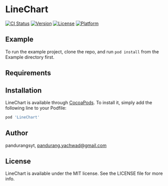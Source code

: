 # LineChart

[![CI Status](https://img.shields.io/travis/pandurangsyt/LineChart.svg?style=flat)](https://travis-ci.org/pandurangsyt/LineChart)
[![Version](https://img.shields.io/cocoapods/v/LineChart.svg?style=flat)](https://cocoapods.org/pods/LineChart)
[![License](https://img.shields.io/cocoapods/l/LineChart.svg?style=flat)](https://cocoapods.org/pods/LineChart)
[![Platform](https://img.shields.io/cocoapods/p/LineChart.svg?style=flat)](https://cocoapods.org/pods/LineChart)

## Example

To run the example project, clone the repo, and run `pod install` from the Example directory first.

## Requirements

## Installation

LineChart is available through [CocoaPods](https://cocoapods.org). To install
it, simply add the following line to your Podfile:

```ruby
pod 'LineChart'
```

## Author

pandurangsyt, pandurang.yachwad@gmail.com

## License

LineChart is available under the MIT license. See the LICENSE file for more info.
